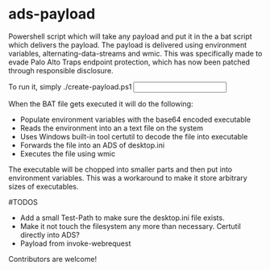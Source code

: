 # ads-payload
Powershell script which will take any payload and put it in the a bat script which delivers the payload. The payload is delivered using environment variables, alternating-data-streams and wmic. This was specifically made to evade Palo Alto Traps endpoint protection, which has now been patched through responsible disclosure. 

To run it, simply ./create-payload.ps1 <input file.exe> 

When the BAT file gets executed it will do the following: 
- Populate environment variables with the base64 encoded executable 
- Reads the environment into an a text file on the system
- Uses Windows built-in tool certutil to decode the file into executable
- Forwards the file into an ADS of desktop.ini
- Executes the file using wmic

The executable will be chopped into smaller parts and then put into environment variables. This was a workaround to make it store arbitrary sizes of executables. 


#TODOS
* Add a small Test-Path to make sure the desktop.ini file exists. 
* Make it not touch the filesystem any more than necessary. Certutil directly into ADS? 
* Payload from invoke-webrequest

Contributors are welcome!
